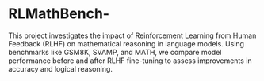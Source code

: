 # RLMathBench-
This project investigates the impact of Reinforcement Learning from Human Feedback (RLHF) on mathematical reasoning in language models. Using benchmarks like GSM8K, SVAMP, and MATH, we compare model performance before and after RLHF fine-tuning to assess improvements in accuracy and logical reasoning.
